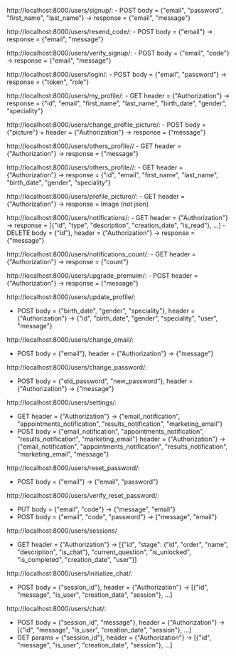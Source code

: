 http://localhost:8000/users/signup/:
	- POST body = {"email", "password", "first_name", "last_name"} -> response = {"email", "message"}
	
http://localhost:8000/users/resend_code/:
	- POST body = {"email"} -> response = {"email", "message"}

http://localhost:8000/users/verify_signup/:
	- POST body = {"email", "code"} -> response = {"email", "message"}

http://localhost:8000/users/login/:
	- POST body = {"email", "password"} -> response = {"token", "role"}


http://localhost:8000/users/my_profile/:
	- GET header = {"Authorization"} -> response = {"id", "email", "first_name", "last_name", "birth_date", "gender", "speciality"}


http://localhost:8000/users/change_profile_picture/:
	- POST body = {"picture"} + header = {"Authorization"} -> response = {"message"}
	
http://localhost:8000/users/others_profile/<id>/
	- GET header = {"Authorization"} -> response = {"message"}
	
http://localhost:8000/users/others_profile/<id>/:
	- GET header = {"Authorization"} -> response = {"id", "email", "first_name", "last_name", "birth_date", "gender",  "speciality"}
	

http://localhost:8000/users/profile_picture/<id>/:
	- GET header = {"Authorization"} -> response = Image (not json)


http://localhost:8000/users/notifications/:
	- GET header = {"Authorization"} -> response = [{"id", "type", "description", "creation_date", "is_read"}, ...]
	- DELETE body = {"id"}, header = {"Authorization"} -> response = {"message"}

http://localhost:8000/users/notifications_count/:
	- GET header = {"Authorization"} -> response = {"count"}

http://localhost:8000/users/upgrade_premuim/:
	- POST header = {"Authorization"} -> response = {"message"}


http://localhost:8000/users/update_profile/:
  - POST body = {"birth_date", "gender",  "speciality"}, header = {"Authorization"} -> {"id", "birth_date", "gender",  "speciality", "user", "message"}

http://localhost:8000/users/change_email/:
  - POST body = {"email"}, header = {"Authorization"} -> {"message"}

http://localhost:8000/users/change_password/:
  - POST body = {"old_password", "new_password"}, header = {"Authorization"} -> {"message"}

http://localhost:8000/users/settings/:
  - GET header = {"Authorization"} -> {"email_notification", "appointments_notification", "results_notification", "marketing_email"}
  - POST body = {"email_notification", "appointments_notification", "results_notification", "marketing_email"} header = {"Authorization"} -> {"email_notification", "appointments_notification", "results_notification", "marketing_email", "message"}


http://localhost:8000/users/reset_password/:
  - POST body = {"email"} -> {"email", "password"}

    
http://localhost:8000/users/verify_reset_password/:
  - PUT body = {"email", "code"} -> {"message", "email"}
  - POST body = {"email", "code", "password"} -> {"message", "email"}


http://localhost:8000/users/sessions/
  - GET header = {"Authorization"} -> [{"id", "stage": {"id", "order", "name", "description", "is_chat"}, "current_question", "is_unlocked", "is_completed", "creation_date", "user"}]

http://localhost:8000/users/initialize_chat/:
  - POST body = {"session_id"}, header = {"Authorization"} -> [{"id", "message", "is_user", "creation_date", "session"}, ...]


http://localhost:8000/users/chat/:
  - POST body = {"session_id", "message"}, header = {"Authorization"} -> [{"id", "message", "is_user", "creation_date", "session"}, ...]
  - GET params = {"session_id"}, header = {"Authorization"} -> [{"id", "message", "is_user", "creation_date", "session"}, ...]



